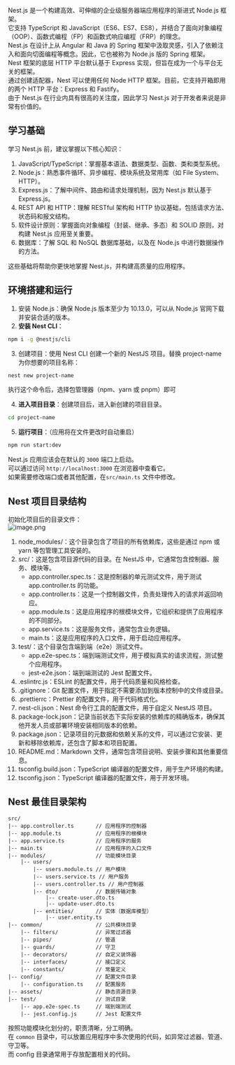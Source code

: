 Nest.js 是一个构建高效、可伸缩的企业级服务器端应用程序的渐进式 Node.js 框架。 <br />它支持 TypeScript 和 JavaScript（ES6、ES7、ES8），并结合了面向对象编程（OOP）、函数式编程（FP）和函数式响应编程（FRP）的理念。<br />Nest.js 在设计上从 Angular 和 Java 的 Spring 框架中汲取灵感，引入了依赖注入和面向切面编程等概念。因此，它也被称为 Node.js 版的 Spring 框架。<br />Nest 框架的底层 HTTP 平台默认基于 Express 实现，但旨在成为一个与平台无关的框架。<br />通过创建适配器，Nest 可以使用任何 Node HTTP 框架。目前，它支持开箱即用的两个 HTTP 平台：Express 和 Fastify。<br />由于 Nest.js 在行业内具有很高的关注度，因此学习 Nest.js 对于开发者来说是非常有价值的。

## 学习基础

学习 Nest.js 前，建议掌握以下核心知识：

1. JavaScript/TypeScript：掌握基本语法、数据类型、函数、类和类型系统。
2. Node.js：熟悉事件循环、异步编程、模块系统及常用库（如 File System、HTTP）。
3. Express.js：了解中间件、路由和请求处理机制，因为 Nest.js 默认基于 Express.js。
4. REST API 和 HTTP：理解 RESTful 架构和 HTTP 协议基础，包括请求方法、状态码和报文结构。
5. 软件设计原则：掌握面向对象编程（封装、继承、多态）和 SOLID 原则，对构建 Nest.js 应用至关重要。
6. 数据库：了解 SQL 和 NoSQL 数据库基础，以及在 Node.js 中进行数据操作的方法。

这些基础将帮助你更快地掌握 Nest.js，并构建高质量的应用程序。

## 环境搭建和运行

1.  安装 Node.js：确保 Node.js 版本至少为 10.13.0，可以从 Node.js 官网下载并安装合适的版本。
2.  **安装 Nest CLI**：

```bash
npm i -g @nestjs/cli
```

3.  创建项目：使用 Nest CLI 创建一个新的 NestJS 项目。替换 project-name 为你想要的项目名称：

```bash
nest new project-name
```

执行这个命令后，选择包管理器（npm、yarn 或 pnpm）即可

4.  **进入项目目录**：创建项目后，进入新创建的项目目录。

```bash
cd project-name
```

5.  **运行项目**：（应用将在文件更改时自动重启）

```bash
npm run start:dev
```

Nest.js 应用应该会在默认的 `3000` 端口上启动。<br />可以通过访问 `http://localhost:3000` 在浏览器中查看它。<br />如果需要修改端口或者其他配置，在`src/main.ts` 文件中修改。

## Nest 项目目录结构

初始化项目后的目录文件：<br />![image.png](https://cdn.nlark.com/yuque/0/2024/png/21596389/1706361899596-01445c6c-4051-4f48-8548-9703fa411db8.png#averageHue=%233e4144&clientId=u27f5a8eb-97b1-4&from=paste&height=490&id=ue3c8c03c&originHeight=882&originWidth=392&originalType=binary&ratio=1.7999999523162842&rotation=0&showTitle=false&size=80832&status=done&style=none&taskId=ueee64746-fa5e-4436-9c7b-731312a7d68&title=&width=217.77778354691887)

1. node_modules/：这个目录包含了项目的所有依赖库，这些是通过 npm 或 yarn 等包管理工具安装的。
2. src/：这是包含项目源代码的目录。在 NestJS 中，它通常包含控制器、服务、模块等。
   - app.controller.spec.ts：这是控制器的单元测试文件，用于测试 app.controller.ts 的功能。
   - app.controller.ts：这是一个控制器文件，负责处理传入的请求并返回响应。
   - app.module.ts：这是应用程序的根模块文件，它组织和提供了应用程序的不同部分。
   - app.service.ts：这是服务文件，通常包含业务逻辑。
   - main.ts：这是应用程序的入口文件，用于启动应用程序。
3. test/：这个目录包含端到端（e2e）测试文件。
   - app.e2e-spec.ts：端到端测试文件，用于模拟真实的请求流程，测试整个应用程序。
   - jest-e2e.json：端到端测试的 Jest 配置文件。
4. .eslintrc.js：ESLint 的配置文件，用于代码质量和风格检查。
5. .gitignore：Git 配置文件，用于指定不需要添加到版本控制中的文件或目录。
6. .prettierrc：Prettier 的配置文件，用于代码格式化。
7. nest-cli.json：Nest 命令行工具的配置文件，用于自定义 NestJS 项目。
8. package-lock.json：记录当前状态下实际安装的依赖库的精确版本，确保其他开发人员或部署环境安装相同版本的依赖。
9. package.json：记录项目的元数据和依赖关系的文件，可以通过它安装、更新和移除依赖库，还包含了脚本和项目配置。
10. README.md：Markdown 文件，通常包含项目说明、安装步骤和其他重要信息。
11. tsconfig.build.json：TypeScript 编译器的配置文件，用于生产环境的构建。
12. tsconfig.json：TypeScript 编译器的配置文件，用于开发环境。

## Nest 最佳目录架构

```
src/
|-- app.controller.ts       // 应用程序的控制器
|-- app.module.ts           // 应用程序的根模块
|-- app.service.ts          // 应用程序的服务
|-- main.ts                 // 应用程序的入口文件
|-- modules/                // 功能模块目录
    |-- users/
        |-- users.module.ts // 用户模块
        |-- users.service.ts // 用户服务
        |-- users.controller.ts // 用户控制器
        |-- dto/            // 数据传输对象
            |-- create-user.dto.ts
            |-- update-user.dto.ts
        |-- entities/       // 实体（数据库模型）
            |-- user.entity.ts
|-- common/                 // 公共模块目录
    |-- filters/            // 异常过滤器
    |-- pipes/              // 管道
    |-- guards/             // 守卫
    |-- decorators/         // 自定义装饰器
    |-- interfaces/         // 接口定义
    |-- constants/          // 常量定义
|-- config/                 // 配置文件目录
    |-- configuration.ts    // 配置服务
|-- assets/                 // 静态资源目录
|-- test/                   // 测试目录
    |-- app.e2e-spec.ts     // 端到端测试
    |-- jest.config.js      // Jest 配置文件
```

按照功能模块化划分的，职责清晰，分工明确。<br />在 `common` 目录中，可以放置应用程序中多次使用的代码，如异常过滤器、管道、守卫等。<br />而 config 目录通常用于存放配置相关的代码。
